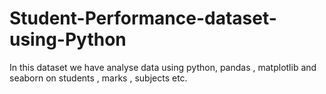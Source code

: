 # Student-Performance-dataset-using-Python
In this dataset we have analyse data using python, pandas , matplotlib and seaborn on students , marks , subjects etc.
